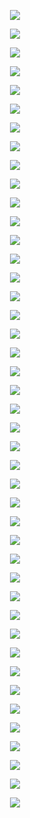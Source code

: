 <p align="center"> <img src= 'all_figs/DGN(n_h_l = 5, n_n = 800,Run=1,Epoch = 000,step=00,UnLearned,loss = 0.5).png' /> </p>
<p align="center"> <img src= 'all_figs/DGN(n_h_l = 5, n_n = 800,Run=1,Epoch = 001,step=01,Learned,loss = 1.64).png' /> </p>
<p align="center"> <img src= 'all_figs/DGN(n_h_l = 5, n_n = 800,Run=1,Epoch = 001,step=02,Learned,loss = 4.479).png' /> </p>
<p align="center"> <img src= 'all_figs/DGN(n_h_l = 5, n_n = 800,Run=1,Epoch = 001,step=03,Learned,loss = 108.708).png' /> </p>
<p align="center"> <img src= 'all_figs/DGN(n_h_l = 5, n_n = 800,Run=1,Epoch = 001,step=04,Learned,loss = 0.988).png' /> </p>
<p align="center"> <img src= 'all_figs/DGN(n_h_l = 5, n_n = 800,Run=1,Epoch = 001,step=05,Learned,loss = 0.387).png' /> </p>
<p align="center"> <img src= 'all_figs/DGN(n_h_l = 5, n_n = 800,Run=1,Epoch = 001,step=06,Learned,loss = 0.461).png' /> </p>
<p align="center"> <img src= 'all_figs/DGN(n_h_l = 5, n_n = 800,Run=1,Epoch = 001,step=07,Learned,loss = 2.764).png' /> </p>
<p align="center"> <img src= 'all_figs/DGN(n_h_l = 5, n_n = 800,Run=1,Epoch = 001,step=08,Learned,loss = 2.247).png' /> </p>
<p align="center"> <img src= 'all_figs/DGN(n_h_l = 5, n_n = 800,Run=1,Epoch = 001,step=09,Learned,loss = 1.619).png' /> </p>
<p align="center"> <img src= 'all_figs/DGN(n_h_l = 5, n_n = 800,Run=1,Epoch = 001,step=10,Learned,loss = 6.259).png' /> </p>
<p align="center"> <img src= 'all_figs/DGN(n_h_l = 5, n_n = 800,Run=1,Epoch = 001,step=11,Learned,loss = 0.718).png' /> </p>
<p align="center"> <img src= 'all_figs/DGN(n_h_l = 5, n_n = 800,Run=1,Epoch = 001,step=12,Learned,loss = 4.151).png' /> </p>
<p align="center"> <img src= 'all_figs/DGN(n_h_l = 5, n_n = 800,Run=1,Epoch = 001,step=13,Learned,loss = 1.264).png' /> </p>
<p align="center"> <img src= 'all_figs/DGN(n_h_l = 5, n_n = 800,Run=1,Epoch = 001,step=14,Learned,loss = 0.451).png' /> </p>
<p align="center"> <img src= 'all_figs/DGN(n_h_l = 5, n_n = 800,Run=1,Epoch = 001,step=15,Learned,loss = 0.55).png' /> </p>
<p align="center"> <img src= 'all_figs/DGN(n_h_l = 5, n_n = 800,Run=1,Epoch = 001,step=16,Learned,loss = 0.758).png' /> </p>
<p align="center"> <img src= 'all_figs/DGN(n_h_l = 5, n_n = 800,Run=1,Epoch = 002,step=01,Learned,loss = 2.13).png' /> </p>
<p align="center"> <img src= 'all_figs/DGN(n_h_l = 5, n_n = 800,Run=1,Epoch = 002,step=02,Learned,loss = 0.65).png' /> </p>
<p align="center"> <img src= 'all_figs/DGN(n_h_l = 5, n_n = 800,Run=1,Epoch = 002,step=03,Learned,loss = 1.001).png' /> </p>
<p align="center"> <img src= 'all_figs/DGN(n_h_l = 5, n_n = 800,Run=1,Epoch = 002,step=04,Learned,loss = 1.103).png' /> </p>
<p align="center"> <img src= 'all_figs/DGN(n_h_l = 5, n_n = 800,Run=1,Epoch = 002,step=05,Learned,loss = 0.568).png' /> </p>
<p align="center"> <img src= 'all_figs/DGN(n_h_l = 5, n_n = 800,Run=1,Epoch = 002,step=06,Learned,loss = 1.334).png' /> </p>
<p align="center"> <img src= 'all_figs/DGN(n_h_l = 5, n_n = 800,Run=1,Epoch = 002,step=07,Learned,loss = 0.516).png' /> </p>
<p align="center"> <img src= 'all_figs/DGN(n_h_l = 5, n_n = 800,Run=1,Epoch = 002,step=08,Learned,loss = 0.662).png' /> </p>
<p align="center"> <img src= 'all_figs/DGN(n_h_l = 5, n_n = 800,Run=1,Epoch = 002,step=09,Learned,loss = 0.693).png' /> </p>
<p align="center"> <img src= 'all_figs/DGN(n_h_l = 5, n_n = 800,Run=1,Epoch = 002,step=10,Learned,loss = 0.463).png' /> </p>
<p align="center"> <img src= 'all_figs/DGN(n_h_l = 5, n_n = 800,Run=1,Epoch = 002,step=11,Learned,loss = 0.791).png' /> </p>
<p align="center"> <img src= 'all_figs/DGN(n_h_l = 5, n_n = 800,Run=1,Epoch = 002,step=12,Learned,loss = 0.987).png' /> </p>
<p align="center"> <img src= 'all_figs/DGN(n_h_l = 5, n_n = 800,Run=1,Epoch = 002,step=13,Learned,loss = 0.456).png' /> </p>
<p align="center"> <img src= 'all_figs/DGN(n_h_l = 5, n_n = 800,Run=1,Epoch = 002,step=14,Learned,loss = 0.855).png' /> </p>
<p align="center"> <img src= 'all_figs/DGN(n_h_l = 5, n_n = 800,Run=1,Epoch = 002,step=15,Learned,loss = 0.856).png' /> </p>
<p align="center"> <img src= 'all_figs/DGN(n_h_l = 5, n_n = 800,Run=1,Epoch = 002,step=16,Learned,loss = 0.462).png' /> </p>
<p align="center"> <img src= 'all_figs/DGN(n_h_l = 5, n_n = 800,Run=1,Epoch = 011,step=16,Learned,loss = 0.274).png' /> </p>
<p align="center"> <img src= 'all_figs/DGN(n_h_l = 5, n_n = 800,Run=1,Epoch = 021,step=16,Learned,loss = 0.247).png' /> </p>
<p align="center"> <img src= 'all_figs/DGN(n_h_l = 5, n_n = 800,Run=1,Epoch = 031,step=16,Learned,loss = 0.254).png' /> </p>
<p align="center"> <img src= 'all_figs/DGN(n_h_l = 5, n_n = 800,Run=1,Epoch = 041,step=16,Learned,loss = 0.25).png' /> </p>
<p align="center"> <img src= 'all_figs/DGN(n_h_l = 5, n_n = 800,Run=1,Epoch = 051,step=16,Learned,loss = 0.252).png' /> </p>
<p align="center"> <img src= 'all_figs/DGN(n_h_l = 5, n_n = 800,Run=1,Epoch = 061,step=16,Learned,loss = 0.269).png' /> </p>
<p align="center"> <img src= 'all_figs/DGN(n_h_l = 5, n_n = 800,Run=1,Epoch = 071,step=16,Learned,loss = 0.276).png' /> </p>
<p align="center"> <img src= 'all_figs/DGN(n_h_l = 5, n_n = 800,Run=1,Epoch = 081,step=16,Learned,loss = 0.246).png' /> </p>
<p align="center"> <img src= 'all_figs/DGN(n_h_l = 5, n_n = 800,Run=1,Epoch = 091,step=16,Learned,loss = 0.248).png' /> </p>
<p align="center"> <img src= 'all_figs/DGN(n_h_l = 5, n_n = 800,Run=1,Epoch = 101,step=16,Learned,loss = 0.253).png' /> </p>
